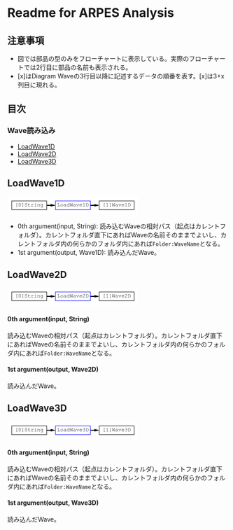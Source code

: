 # Readme for ARPES Analysis
## 注意事項
- 図では部品の型のみをフローチャートに表示している。実際のフローチャートでは2行目に部品の名前も表示される。
- \[x\]はDiagram Waveの3行目以降に記述するデータの順番を表す。\[x\]は3+x列目に現れる。

## 目次
### Wave読み込み
- [LoadWave1D](#LoadWave1D)
- [LoadWave2D](#LoadWave2D)
- [LoadWave3D](#LoadWave3D)

## LoadWave1D
<img src="https://github.com/Hiroaki-Tanaka-0606/IgorAnalysisFramework/raw/master/00.%20Resources/LoadWave1D.svg?sanitize=true" width=300>

- 0th argument(input, String): 読み込むWaveの相対パス（起点はカレントフォルダ）。カレントフォルダ直下にあればWaveの名前そのままでよいし、カレントフォルダ内の何らかのフォルダ内にあれば```Folder:WaveName```となる。
- 1st argument(output, Wave1D): 読み込んだWave。

## LoadWave2D
<img src="https://github.com/Hiroaki-Tanaka-0606/IgorAnalysisFramework/raw/master/00.%20Resources/LoadWave2D.svg?sanitize=true" width=300>

#### 0th argument(input, String)
読み込むWaveの相対パス（起点はカレントフォルダ）。カレントフォルダ直下にあればWaveの名前そのままでよいし、カレントフォルダ内の何らかのフォルダ内にあれば```Folder:WaveName```となる。
#### 1st argument(output, Wave2D)
読み込んだWave。

## LoadWave3D
<img src="https://github.com/Hiroaki-Tanaka-0606/IgorAnalysisFramework/raw/master/00.%20Resources/LoadWave3D.svg?sanitize=true" width=300>

#### 0th argument(input, String)
読み込むWaveの相対パス（起点はカレントフォルダ）。カレントフォルダ直下にあればWaveの名前そのままでよいし、カレントフォルダ内の何らかのフォルダ内にあれば```Folder:WaveName```となる。
#### 1st argument(output, Wave3D)
読み込んだWave。

